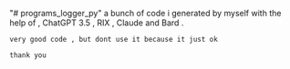 "# programs_logger_py" 
    a bunch of code i generated by myself with the help of , ChatGPT 3.5 , RIX , Claude and Bard  . 

    very good code , but dont use it because it just ok 

    thank you 
